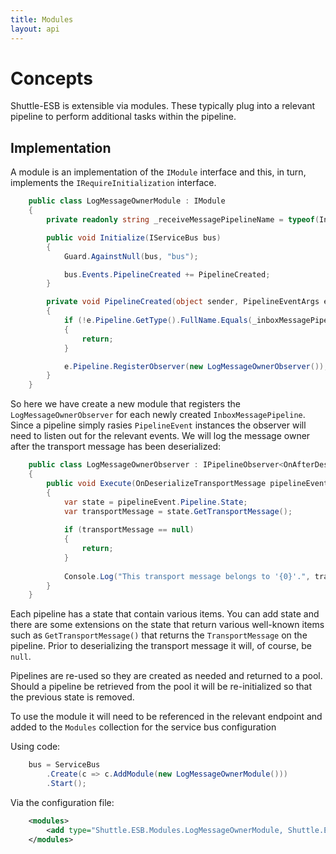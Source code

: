 ```yaml
---
title: Modules
layout: api
---
```

# Concepts

Shuttle-ESB is extensible via modules.  These typically plug into a relevant pipeline to perform additional tasks within the pipeline.

## Implementation

A module is an implementation of the `IModule` interface and this, in turn, implements the `IRequireInitialization` interface.

``` c#
    public class LogMessageOwnerModule : IModule
    {
		private readonly string _receiveMessagePipelineName = typeof(InboxMessagePipeline).FullName;

		public void Initialize(IServiceBus bus)
		{
			Guard.AgainstNull(bus, "bus");

			bus.Events.PipelineCreated += PipelineCreated;
		}

		private void PipelineCreated(object sender, PipelineEventArgs e)
		{
			if (!e.Pipeline.GetType().FullName.Equals(_inboxMessagePipelineName, StringComparison.InvariantCultureIgnoreCase))
			{
				return;
			}

			e.Pipeline.RegisterObserver(new LogMessageOwnerObserver());
		}
    }
```

So here we have create a new module that registers the `LogMessageOwnerObserver` for each newly created `InboxMessagePipeline`.  Since a pipeline simply rasies `PipelineEvent` instances the observer will need to listen out for the relevant events.  We will log the message owner after the transport message has been deserialized:

``` c#
	public class LogMessageOwnerObserver : IPipelineObserver<OnAfterDeserializeTransportMessage>
	{
		public void Execute(OnDeserializeTransportMessage pipelineEvent)
		{
			var state = pipelineEvent.Pipeline.State;
			var transportMessage = state.GetTransportMessage();
			
			if (transportMessage == null)
			{
				return;
			}
			
			Console.Log("This transport message belongs to '{0}'.", transportMessage.PrincipalIdentityName);
		}
	}
```

Each pipeline has a state that contain various items.  You can add state and there are some extensions on the state that return various well-known items such as `GetTransportMessage()` that returns the `TransportMessage` on the pipeline.  Prior to deserializing the transport message it will, of course, be `null`.

Pipelines are re-used so they are created as needed and returned to a pool.  Should a pipeline be retrieved from the pool it will be re-initialized so that the previous state is removed.

To use the module it will need to be referenced in the relevant endpoint and added to the `Modules` collection for the service bus configuration

Using code:

``` c#
	bus = ServiceBus
		.Create(c => c.AddModule(new LogMessageOwnerModule()))
		.Start();
```

Via the configuration file:

``` xml
	<modules>
		<add type="Shuttle.ESB.Modules.LogMessageOwnerModule, Shuttle.ESB.Modules" />
	</modules>
```